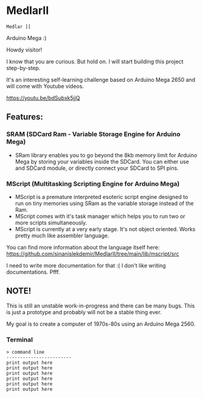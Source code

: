 # MedlarII

```
Medlar ][
```

Arduino Mega :)

Howdy visitor!

I know that you are curious. But hold on. I will start building this project step-by-step.

It's an interesting self-learning challenge based on Arduino Mega 2650 and will come with Youtube videos.

https://youtu.be/bdSubxk5jjQ

## Features:

### SRAM (SDCard Ram - Variable Storage Engine for Arduino Mega)

* SRam library enables you to go beyond the 8kb memory limit for Arduino Mega by storing your variables inside the SDCard. You can either use and SDCard module, or directly connect your SDCard to SPI pins.

### MScript (Multitasking Scripting Engine for Arduino Mega)

* MScript is a premature interpreted esoteric script engine designed to run on tiny memories using SRam as the variable storage instead of the Ram. 
* MScript comes with it's task manager which helps you to run two or more scripts simultaneously.
* MScript is currently at a very early stage. It's not object oriented. Works pretty much like assembler language.

You can find more information about the language itself here: https://github.com/sinanislekdemir/MedlarII/tree/main/lib/mscript/src

I need to write more documentation for that :( I don't like writing documentations. Pfff.

## NOTE!

This is still an unstable work-in-progress and there can be many bugs. This is just a prototype and probably will not be a stable thing ever.

My goal is to create a computer of 1970s-80s using an Arduino Mega 2560.


### Terminal

```
> command line
------------------------
print output here
print output here
print output here
print output here
print output here
print output here
```
